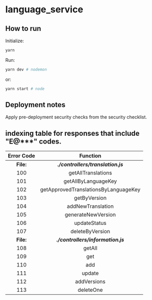 # language_service

## How to run

Initialize:

```bash
yarn
```

Run:

```bash
yarn dev # nodemon
```

 or:

```bash
yarn start # node
```

## Deployment notes

Apply pre-deployment security checks from the security checklist.

## indexing table for responses that include "E@***" codes.

| Error Code  | Function                 |
| :---:       | :----:                   |
| **File:**   | ***./controllers/translation.js*** |
| 100         | getAllTranslations       |
| 101         | getAllByLanguageKey      |
| 102         | getApprovedTranslationsByLanguageKey |
| 103         | getByVersion             |
| 104         | addNewTranslation        |
| 105         | generateNewVersion       |
| 106         | updateStatus             |
| 107         | deleteByVersion          |
| **File:**   | ***./controllers/information.js*** |
| 108         | getAll                   |
| 109         | get                      |
| 110         | add                      |
| 111         | update                   |
| 112         | addVersions              |
| 113         | deleteOne                |
